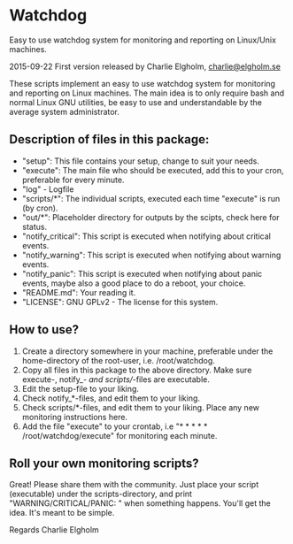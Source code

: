 # Watchdog

Easy to use watchdog system for monitoring and reporting on Linux/Unix machines.

2015-09-22 First version released by Charlie Elgholm, charlie@elgholm.se

These scripts implement an easy to use watchdog system for monitoring and reporting on Linux machines.
The main idea is to only require bash and normal Linux GNU utilities, be easy to use and understandable by the average system administrator.

## Description of files in this package:
- "setup": This file contains your setup, change to suit your needs.
- "execute": The main file who should be executed, add this to your cron, preferable for every minute.
- "log" - Logfile
- "scripts/*": The individual scripts, executed each time "execute" is run (by cron).
- "out/*": Placeholder directory for outputs by the scipts, check here for status.
- "notify_critical": This script is executed when notifying about critical events.
- "notify_warning": This script is executed when notifying about warning events.
- "notify_panic": This script is executed when notifying about panic events, maybe also a good place to do a reboot, your choice.
- "README.md": Your reading it.
- "LICENSE": GNU GPLv2 - The license for this system.

## How to use?
1. Create a directory somewhere in your machine, preferable under the home-directory of the root-user, i.e. /root/watchdog.
2. Copy all files in this package to the above directory. Make sure execute-, notify_*- and scripts/*-files are executable.
3. Edit the setup-file to your liking.
4. Check notify_*-files, and edit them to your liking.
5. Check scripts/*-files, and edit them to your liking. Place any new monitoring instructions here.
6. Add the file "execute" to your crontab, i.e "* * * * * /root/watchdog/execute" for monitoring each minute.

## Roll your own monitoring scripts?
Great! Please share them with the community.
Just place your script (executable) under the scripts-directory, and print "WARNING/CRITICAL/PANIC: <Your text>" when something happens.
You'll get the idea. It's meant to be simple.

Regards
Charlie Elgholm